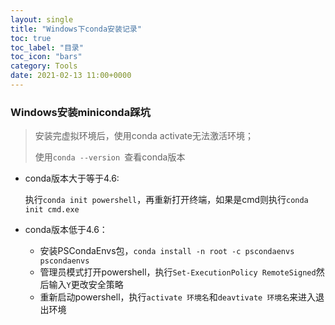 ```yaml
---
layout: single
title: "Windows下conda安装记录"
toc: true
toc_label: "目录"
toc_icon: "bars"
category: Tools
date: 2021-02-13 11:00+0000
---
```


### Windows安装miniconda踩坑

> 安装完虚拟环境后，使用conda activate无法激活环境；
>
> 使用`conda --version `查看conda版本

- conda版本大于等于4.6:

  执行`conda init powershell`，再重新打开终端，如果是cmd则执行`conda init cmd.exe`

- conda版本低于4.6：

  - 安装PSCondaEnvs包，`conda install -n root -c pscondaenvs pscondaenvs`
  - 管理员模式打开powershell，执行`Set-ExecutionPolicy RemoteSigned`然后输入`Y`更改安全策略
  - 重新启动powershell，执行`activate 环境名`和`deavtivate 环境名`来进入退出环境


